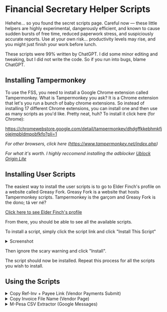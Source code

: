 # Financial Secretary Helper Scripts

Hehehe… so you found the secret scripts page. Careful now — these little helpers are highly experimental, dangerously efficient, and known to cause sudden bursts of free time, reduced paperwork stress, and suspiciously accurate reports. Use at your own risk… productivity levels may rise, and you might just finish your work before lunch.

These scripts were 99% written by ChatGPT. I did some minor editing and tweaking, but I did not write the code. So if you run into bugs, blame ChatGPT.

## Installing Tampermonkey

To use the FSS, you need to install a Google Chrome extension called Tampermonkey. What is Tampermonkey you ask? It is a Chrome extension that let's you run a bunch of baby chrome extensions. So instead of installing 17 different Chrome extensions, you can install one and then use as many scripts as you'd like. Pretty neat, huh? To install it click here (for Chrome):

https://chromewebstore.google.com/detail/tampermonkey/dhdgffkkebhmkfjojejmpbldmpobfkfo?pli=1

*For other browsers, click here (https://www.tampermonkey.net/index.php)*

*For what it's worth. I highly reccomend installing the adblocker [Ublock Origin Lite](https://chromewebstore.google.com/detail/uBlock%20Origin%20Lite/ddkjiahejlhfcafbddmgiahcphecmpfh?hl=en)*

## Installing User Scripts

The easiest way to install the user scripts is to go to Elder Finch's profile on a website called Greasy Fork. Greasy Fork is a website that hosts Tampermonkey scripts. Tampermonkey is the garçom and Greasy Fork is the dono; tá ver né?

[Click here to see Elder Finch's profile](https://greasyfork.org/en/users/1500121-elderfinch)

From there, you should be able to see all the available scripts. 

To install a script, simply click the script link and click "Install This Script"

<details>
<summary>Screenshot</summary>
<img src="photos/install_example.png" width="1000">
</details>

Then ignore the scary warning and click "Install".

The script should now be installed. Repeat this process for all the scripts you wish to install.

## Using the Scripts

<details>  
<summary>  
Copy Ref-Inv + Payee Link (Vendor Payments Submit)  
</summary>  

**Script runs on:** [https://imos.churchofjesuschrist.org](https://imos.churchofjesuschrist.org) (Payments Submit page)

This script provides two main functions:

1. **Copy Reference–Invoice for Receipts**

   * When saving a PDF receipt in IMOS, we prefer to name the file using the IMOS Reference Number and the Invoice Number (e.g., `1VA0XXXX - INVXXXX`).
   * The script adds a monkey 🐒 button in the bottom-right corner of the Payments page.
   * Clicking this button adds a new column of **Copy Ref – Inv** buttons.
   * When you click one of these, the script copies the reference–invoice string to your clipboard.
   * You can then paste it as the file name when saving the receipt.

2. **Quick Payee Link**

   * The script also makes the vendor name clickable.
   * Clicking it takes you directly to the vendor’s recent payments page, saving you the step of searching manually.

</details>  

<details>  
<summary>  
Copy Invoice File Name (Vendor Page)  
</summary>  

**Script runs on:** [https://imos.churchofjesuschrist.org](https://imos.churchofjesuschrist.org) (Vendor Summary page)

This script works almost the same way as the Payments Submit version but on the Vendor page.

* When you click the monkey 🐒 button in the bottom-right corner, a new column of **Copy Ref – Inv** buttons appears.
* Clicking one copies the reference–invoice string to your clipboard.
* You can then paste it as the PDF file name when saving receipts, instead of manually copying each one.

</details>  

<details>
<summary>
M-Pesa CSV Extractor (Google Messages)
</summary>

Script runs on: https://messages.google.com/web

This script runs on [https://messages.google.com/web](https://messages.google.com/web).

When doing an M-PESA reconciliation, you need details from your SMS messages: the M-PESA code, transaction amount, date, and fee. This script automates that process. It scans your message history and extracts all transactions, including payments, withdrawals, and POS purchases.

Here’s how it works:

1. Open your messages, and you’ll see a monkey 🐒 button in the bottom-right corner.
2. Click the button and select the date from which you want to start scraping M-PESA transactions.
3. Before running the script, scroll through your messages so all of them are loaded and visible on the page.
4. Click Extract. The script will generate and download a CSV containing the phone number, M-PESA code, amount, and fee.

Next, open your Google Sheet with the M-PESA form responses:

* Insert a column next to the Cost column.
* Paste in the costs generated by the script.
* Reorder the Google Form responses to align with the extracted transactions and identify any missing entries.
* Once everything is matched, you can paste in the fees and M-PESA codes.

</details>